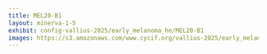 ```yaml
---
title: MEL20-B1
layout: minerva-1-5
exhibit: config-vallius-2025/early_melanoma_he/MEL20-B1
images: https://s3.amazonaws.com/www.cycif.org/vallius-2025/early_melanoma_he/MEL20-B1
---
```

